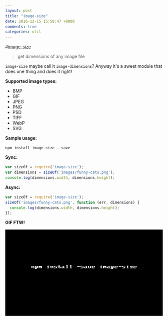 ```yaml
---
layout: post
title: "image-size"
date: 2016-12-15 15:58:47 +0000
comments: true
categories: util
---
```


#[image-size](https://www.npmjs.com/package/image-size)
>get dimensions of any image file

`image-size` maybe call it `image-dimensions`? Anyway it's a sweet module that does one thing and does it right! 

__Supported image types:__

* BMP
* GIF
* JPEG
* PNG
* PSD
* TIFF
* WebP
* SVG


__Sample usage:__

```
npm install image-size --save
```

__Sync:__

```javascript
var sizeOf = require('image-size');
var dimensions = sizeOf('images/funny-cats.png');
console.log(dimensions.width, dimensions.height);
```


__Async:__

```javascript
var sizeOf = require('image-size');
sizeOf('images/funny-cats.png', function (err, dimensions) {
  console.log(dimensions.width, dimensions.height);
});
```

__GIF FTW!__

![image-size](/images/image-size/image-size.gif)
